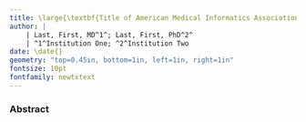 ```yaml
---
title: \large{\textbf{Title of American Medical Informatics Association Submission}}
author: |
    | Last, First, MD^1^; Last, First, PhD^2^
    | ^1^Institution One; ^2^Institution Two
date: \date{}
geometry: "top=0.45in, bottom=1in, left=1in, right=1in"
fontsize: 10pt
fontfamily: newtxtext
---
```


### Abstract

